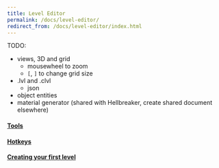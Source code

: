 ```yaml
---
title: Level Editor
permalink: /docs/level-editor/
redirect_from: /docs/level-editor/index.html
---
```


TODO:
- views, 3D and grid
    - mousewheel to zoom
    - `[`, `]` to change grid size
- .lvl and .clvl
    - json
- object entities
- material generator (shared with Hellbreaker, create shared document elsewhere)

#### [Tools]({{site.baseurl}}/docs/level-editor/tools)
#### [Hotkeys]({{site.baseurl}}/docs/level-editor/hotkeys)
#### [Creating your first level]()
